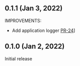 ## 0.1.1 (Jan 3, 2022)

IMPROVEMENTS:

* Add application logger  [PR-24](https://github.com/kaplanelad/shellfirm/pull/24)]

## 0.1.0 (Jan 2, 2022)
Initial release
